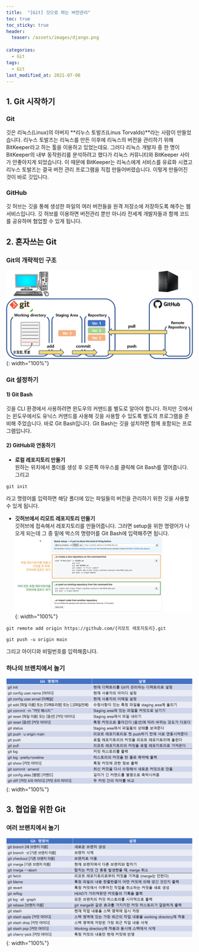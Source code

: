 ```yaml
---
title:  "[Git] 깃으로 하는 버전관리"
toc: true
toc_sticky: true
header:
  teaser: /assets/images/django.png

categories:
  - Git
tags:
  - Git
last_modified_at: 2021-07-08
---  
```



## 1. Git 시작하기  

### Git  
깃은 리눅스(Linux)의 아버지 **리누스 토발즈(Linus Torvalds)**라는 사람이 만들었습니다. 리누스 토발즈는 리눅스를 만든 이후에 리눅스의 버전을 관리하기 위해 BitKeeper라고 하는 툴을 이용하고 있었는데요. 그러다 리눅스 개발자 중 한 명이 BitKeeper의 내부 동작원리를 분석하려고 했다가 리눅스 커뮤니티와 BitKeeper 사이가 안좋아지게 되었습니다. 이 때문에 BitKeeper는 리눅스에게 서비스를 유료화 시켰고 리누스 토발즈는 결국 버전 관리 프로그램을 직접 만들어버렸습니다. 이렇게 만들어진 것이 바로 깃입니다.   

### GitHub
깃 허브는 깃을 통해 생성한 파일의 여러 버전들을 원격 저장소에 저장하도록 해주는 웹 서비스입니다. 깃 허브를 이용하면 버전관리 뿐만 아니라 전세계 개발자들과 함께 코드를 공유하며 협업할 수 있게 됩니다.  

## 2. 혼자쓰는 Git

### Git의 개략적인 구조  
![](/assets/images/git_1.png){: width="100%"}  

### Git 설정하기  

#### 1) Git Bash  
깃을 CLI 환경에서 사용하려면 윈도우의 커맨드를 별도로 알아야 합니다. 하지만 깃에서는 윈도우에서도 유닉스 커맨드를 사용해 깃을 사용할 수 있도록 별도의 프로그램을 준비해 주었습니다. 바로 Git Bash입니다. Git Bash는 깃을 설치하면 함께 포함되는 프로그램입니다.  

#### 2) GitHub와 연동하기  

- **로컬 레포지토리 만들기**  
원하는 위치에서 폴더를 생성 후 오른쪽 마우스를 클릭해 Git Bash를 열어줍니다. 그리고  
```
git init
```  
라고 명령어를 입력하면 해당 폴더에 있는 파일들의 버전을 관리하기 위한 깃을 사용할 수 있게 됩니다.  

- **깃허브에서 리모트 레포지토리 만들기**   
깃허브에 접속해서 레포지토리를 만들어줍니다. 그러면 setup을 위한 명령어가 나오게 되는데 그 중 밑에 박스의 명령어를 Git Bash에 입력해주면 됩니다.  
![](/assets/images/git_2.png){: width="100%"}  
```
git remote add origin https://github.com/{리모트 레포지토리}.git
```
```
git push -u origin main
```
그리고 아이디와 비밀번호를 입력해줍니다.  

### 하나의 브랜치에서 놀기

![](/assets/images/git_3.png){: width="100%"}  



## 3. 협업을 위한 Git

### 여러 브랜치에서 놀기  

![](/assets/images/git_4.png){: width="100%"}  